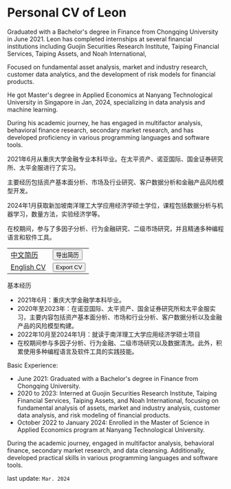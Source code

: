 # Personal CV of Leon

<p>
Graduated with a Bachelor's degree in Finance from Chongqing University in June 2021. Leon has completed internships at several financial institutions including Guojin Securities Research Institute, Taiping Financial Services, Taiping Assets, and Noah International, 

Focused on fundamental asset analysis, market and industry research, customer data analytics, and the development of risk models for financial products. 

He got Master's degree in Applied Economics at Nanyang Technological University in Singapore in Jan, 2024, specializing in data analysis and machine learning.

During his academic journey, he has engaged in multifactor analysis, behavioral finance research, secondary market research, and has developed proficiency in various programming languages and software tools.
</p>

<p>
2021年6月从重庆大学金融专业本科毕业。在太平资产、诺亚国际、国金证券研究所、太平金服进行了实习。

主要经历包括资产基本面分析、市场及行业研究、客户数据分析和金融产品风险模型开发。

2024年1月获取新加坡南洋理工大学应用经济学硕士学位，课程包括数据分析与机器学习，数量方法，实验经济学等。

在校期间，参与了多因子分析、行为金融研究、二级市场研究，并且精通多种编程语言和软件工具。
</p>

<!--
<script>
    function printPage(url) {
        var newWindow = window.open(url, "_blank");
        newWindow.onload = function () {
            newWindow.print();
        };
    }
</script>
-->

<table style="border-collapse: collapse; width=100%">
    <tr>
        <td><a href="https://AirborneeT.github.io/CV/zh" target="_blank">中文简历</a></td>
        <td><button onclick="printPage('https://AirborneeT.github.io/CV/zh')">导出简历</button></td>
    </tr>
    <tr>
        <td><a href="https://AirborneeT.github.io/CV/en" target="_blank">English CV</a></td>
        <td><button onclick="printPage('https://AirborneeT.github.io/CV/en')">Export CV</button></td>
    </tr>
</table>

基本经历
- 2021年6月：重庆大学金融学本科毕业。
- 2020年至2023年：在诺亚国际、太平资产、国金证券研究所和太平金服实习，主要内容包括资产基本面分析、市场和行业分析、客户数据分析以及金融产品的风险模型构建。
- 2022年10月至2024年1月：就读于南洋理工大学应用经济学硕士项目
- 在校期间参与多因子分析、行为金融、二级市场研究以及数据清洗。此外，积累使用多种编程语言及软件工具的实践技能。


Basic Experience:

- June 2021: Graduated with a Bachelor's degree in Finance from Chongqing University.
- 2020 to 2023: Interned at Guojin Securities Research Institute, Taiping Financial Services, Taiping Assets, and Noah International, focusing on fundamental analysis of assets, market and industry analysis, customer data analysis, and risk modeling of financial products.
- October 2022 to January 2024: Enrolled in the Master of Science in Applied Economics program at Nanyang Technological University.

During the academic journey, engaged in multifactor analysis, behavioral finance, secondary market research, and data cleansing. Additionally, developed practical skills in various programming languages and software tools.

last update: `Mar. 2024`
